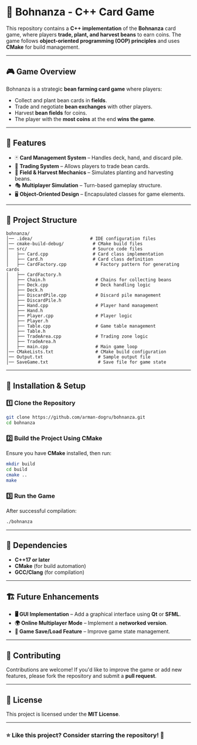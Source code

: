# 🌱 Bohnanza - C++ Card Game

This repository contains a **C++ implementation** of the **Bohnanza** card game, where players **trade, plant, and harvest beans** to earn coins. The game follows **object-oriented programming (OOP) principles** and uses **CMake** for build management.

---

## 🎮 Game Overview

Bohnanza is a strategic **bean farming card game** where players:
- Collect and plant bean cards in **fields**.
- Trade and negotiate **bean exchanges** with other players.
- Harvest **bean fields** for coins.
- The player with the **most coins** at the end **wins the game**.

---

## 📌 Features

- 🃏 **Card Management System** – Handles deck, hand, and discard pile.
- 🤝 **Trading System** – Allows players to trade bean cards.
- 🌾 **Field & Harvest Mechanics** – Simulates planting and harvesting beans.
- 🎭 **Multiplayer Simulation** – Turn-based gameplay structure.
- 🖥️ **Object-Oriented Design** – Encapsulated classes for game elements.

---

## 📂 Project Structure

```
bohnanza/
│── .idea/                      # IDE configuration files
│── cmake-build-debug/           # CMake build files
│── src/                         # Source code files
│   ├── Card.cpp                 # Card class implementation
│   ├── Card.h                   # Card class definition
│   ├── CardFactory.cpp           # Factory pattern for generating cards
│   ├── CardFactory.h
│   ├── Chain.h                   # Chains for collecting beans
│   ├── Deck.cpp                  # Deck handling logic
│   ├── Deck.h
│   ├── DiscardPile.cpp           # Discard pile management
│   ├── DiscardPile.h
│   ├── Hand.cpp                  # Player hand management
│   ├── Hand.h
│   ├── Player.cpp                # Player logic
│   ├── Player.h
│   ├── Table.cpp                 # Game table management
│   ├── Table.h
│   ├── TradeArea.cpp             # Trading zone logic
│   ├── TradeArea.h
│   ├── main.cpp                  # Main game loop
│── CMakeLists.txt                # CMake build configuration
│── Output.txt                     # Sample output file
│── SaveGame.txt                   # Save file for game state
```

---

## 🚀 Installation & Setup

### **1️⃣ Clone the Repository**
```sh
git clone https://github.com/arman-dogru/bohnanza.git
cd bohnanza
```

### **2️⃣ Build the Project Using CMake**
Ensure you have **CMake** installed, then run:
```sh
mkdir build
cd build
cmake ..
make
```

### **3️⃣ Run the Game**
After successful compilation:
```sh
./bohnanza
```

---

## 🔧 Dependencies

- **C++17 or later**
- **CMake** (for build automation)
- **GCC/Clang** (for compilation)

---

## 🏗 Future Enhancements

- **🖥️ GUI Implementation** – Add a graphical interface using **Qt** or **SFML**.
- **🌍 Online Multiplayer Mode** – Implement a **networked version**.
- **💾 Game Save/Load Feature** – Improve game state management.

---

## 🤝 Contributing

Contributions are welcome! If you'd like to improve the game or add new features, please fork the repository and submit a **pull request**.

---

## 📜 License

This project is licensed under the **MIT License**.

---

### ⭐ **Like this project? Consider starring the repository! 🌟**
